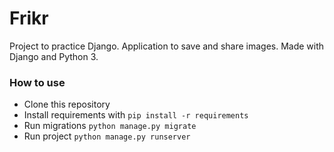 # Frikr
Project to practice Django. Application to save and share images.
Made with Django and Python 3.

### How to use
- Clone this repository
- Install requirements with ```pip install -r requirements```
- Run migrations ```python manage.py migrate```
- Run project ```python manage.py runserver```

### 
![]()